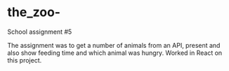 # the_zoo-
School assignment #5

The assignment was to get a number of animals from an API, present and also show feeding time and which animal was hungry.
Worked in React on this project.
